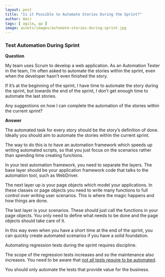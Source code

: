 ```yaml
---
layout: post
title: "Is it Possible to Automate Stories During the Sprint?"
author: Amir
tags: [ agile, qa ]
image: assets/images/automate-stories-during-sprint.jpg
---
```


### Test Automation During Sprint

**Question**

My team uses Scrum to develop a web application. As an Automation Tester in the team, I’m often asked to automate the stories within the sprint, even when the developer hasn’t even finished the story.

If it’s at the beginning of the sprint, I have time to automate the story during the sprint, but towards the end of the sprint, I don’t get enough time to automate the last stories.

Any suggestions on how I can complete the automation of the stories within the current sprint?

**Answer**

The automated task for every story should be the story’s definition of done. Ideally you should aim to automate the stories within the current sprint.

The way to do this is to have an automation framework which speeds up writing automated scripts, so that you just focus on the scenarios rather than spending time creating functions.

In your test automation framework, you need to separate the layers. The base layer should be your application framework code that talks to the automation tool, such as WebDriver.

The next layer up is your page objects which model your applications. In these classes or page objects you need to write many functions to full control over writing user scenarios. This is where the magic happens and how things are done.

The last layer is your scenarios. These should just call the functions in your page objects. You only need to define what needs to be done and the page objects should take care of it.

In this way even when you have a short time at the end of the sprint, you can quickly create automated scenarios if you have a solid foundation.

Automating regression tests during the sprint requires discipline.

The scope of the regression tests increases and so the maintenance also increases. You need to be aware that [not all tests require to be automated](/why-would-you-want-to-automate-a-test/).

You should only automate the tests that provide value for the business.
